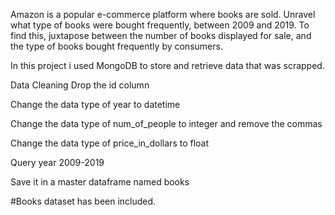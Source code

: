 Amazon is a popular e-commerce platform where books are sold. Unravel what type of books were bought frequently, between 2009 and 2019. To find this, juxtapose between the number of books displayed for sale, and the type of books bought frequently by consumers.

In this project i used MongoDB to store and retrieve data that was scrapped.

Data Cleaning
Drop the id column

Change the data type of year to datetime

Change the data type of num_of_people to integer and remove the commas

Change the data type of price_in_dollars to float

Query year 2009-2019

Save it in a master dataframe named books

#Books dataset has been included.
